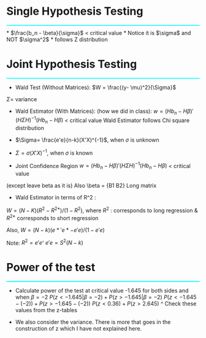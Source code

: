 


# Single Hypothesis Testing 
<div style="border-bottom: 2px solid #00FFFF; margin: 10px 0;"></div>
* $\frac{b_n - \beta}{\sigma}$ < critical value 
* Notice it is $\sigma$ and NOT $\sigma^2$
* follows Z distribution 


# Joint Hypothesis Testing 
<div style="border-bottom: 2px solid #00FFFF; margin: 10px 0;"></div>

* Wald Test (Without Matrices): 
$W = \frac{(y- \mu)^2}{\Sigma}$

$\Sigma =$ variance

* Wald Estimator (With Matrices): 
(how we did in class): 
$w = (Hb_n - H\beta)'(H\Sigma H)^{-1}(Hb_n - H\beta)$ < critical value 
Wald Estimator follows Chi square distribution 
* $\Sigma= \frac{e'e}{n-k}(X'X)^{-1}$, when $\sigma$ is unknown
* $\Sigma= \sigma(X'X)^{-1}$, when $\sigma$ is known





* Joint Confidence Region 
$w = (Hb_n - H\beta)'(H\Sigma H)^{-1}(Hb_n - H\beta)$ < critical value 

(except leave beta as it is)
Also \beta = {B1
			B2}
		Long matrix 

* Wald Estimator in terms of R^2 : 

$W = (N-K)(R^2 - R^{2*})/(1-R^2)$, where $R^2$ : corresponds to long regression \& $R^{2*}$ corresponds to short regression

Also,  $W = (N-k)(e*'e* - e'e)/(1-e'e)$

Note:  $R^2 = e'e$' 
$e'e = S^{2}(N-k)$


# Power of the test 
<div style="border-bottom: 2px solid #00FFFF; margin: 10px 0;"></div>

* Calculate power of the test at critical value -1.645 for both sides and when $\beta = -2$ 
$P (z< -1.645 | \beta = -2) + P (z> -1.645 | \beta = -2)$
$P (z< -1.645 - (-2)) + P (z> -1.645 - (-2))$
$P (z< 0.36) + P (z> 2.645)$
^ Check these values from the z-tables 

* We also consider the variance. There is more that goes in the construction of z which I have not explained here. 